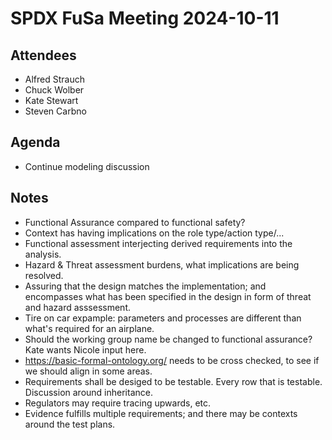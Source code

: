 # SPDX FuSa Meeting 2024-10-11

## Attendees
- Alfred Strauch
- Chuck Wolber
- Kate Stewart
- Steven Carbno

## Agenda
- Continue modeling discussion

## Notes
- Functional Assurance compared to functional safety? 
- Context has having implications on the role type/action type/...
- Functional assessment interjecting derived requirements into the analysis.
- Hazard & Threat assessment burdens, what implications are being resolved.
- Assuring that the design matches the implementation; and encompasses what has been specified in the design in form of threat and hazard asssessment.
- Tire on car expample:  parameters and processes are different than what's required for an airplane.
- Should the working group name be changed to functional assurance?  Kate wants Nicole input here.
- https://basic-formal-ontology.org/ needs to be cross checked, to see if we should align in some areas.
- Requirements shall be desiged to be testable.    Every row that is testable.   Discussion around inheritance.
- Regulators may require tracing upwards, etc.
- Evidence fulfills multiple requirements;   and there may be contexts around the test plans.
